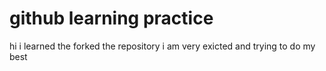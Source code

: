 # github learning practice
hi i learned the forked the repository
i am very exicted and trying to do my best

